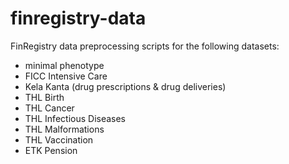 # finregistry-data
FinRegistry data preprocessing scripts for the following datasets:
- minimal phenotype
- FICC Intensive Care
- Kela Kanta (drug prescriptions & drug deliveries)
- THL Birth 
- THL Cancer
- THL Infectious Diseases
- THL Malformations
- THL Vaccination
- ETK Pension


